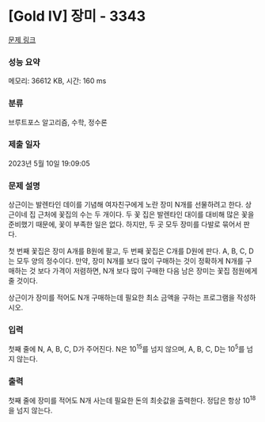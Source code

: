 # [Gold IV] 장미 - 3343 

[문제 링크](https://www.acmicpc.net/problem/3343) 

### 성능 요약

메모리: 36612 KB, 시간: 160 ms

### 분류

브루트포스 알고리즘, 수학, 정수론

### 제출 일자

2023년 5월 10일 19:09:05

### 문제 설명

<p>상근이는 발렌타인 데이를 기념해 여자친구에게 노란 장미 N개를 선물하려고 한다. 상근이네 집 근처에 꽃집의 수는 두 개이다. 두 꽃 집은 발렌타인 대이를 대비해 많은 꽃을 준비했기 때문에, 꽃이 부족한 일은 없다. 하지만, 두 곳 모두 장미를 다발로 묶어서 판다.</p>

<p>첫 번째 꽃집은 장미 A개를 B원에 팔고, 두 번째 꽃집은 C개를 D원에 판다. A, B, C, D는 모두 양의 정수이다. 만약, 장미 N개를 보다 많이 구매하는 것이 정확하게 N개를 구매하는 것 보다 가격이 저렴하면, N개 보다 많이 구매한 다음 남은 장미는 꽃집 점원에게 줄 것이다.</p>

<p>상근이가 장미를 적어도 N개 구매하는데 필요한 최소 금액을 구하는 프로그램을 작성하시오.</p>

### 입력 

 <p>첫째 줄에 N, A, B, C, D가 주어진다. N은 10<sup>15</sup>를 넘지 않으며, A, B, C, D는 10<sup>5</sup>를 넘지 않는다.</p>

### 출력 

 <p>첫째 줄에 장미를 적어도 N개 사는데 필요한 돈의 최솟값을 출력한다. 정답은 항상 10<sup>18</sup>을 넘지 않는다.</p>

